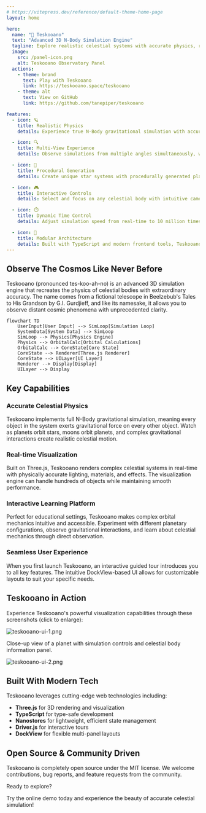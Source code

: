 ```yaml
---
# https://vitepress.dev/reference/default-theme-home-page
layout: home

hero:
  name: "🔭 Teskooano"
  text: "Advanced 3D N-Body Simulation Engine"
  tagline: Explore realistic celestial systems with accurate physics, real-time visualization, and multi-view capabilities
  image:
    src: /panel-icon.png
    alt: Teskooano Observatory Panel
  actions:
    - theme: brand
      text: Play with Teskooano
      link: https://teskooano.space/teskooano
    - theme: alt
      text: View on GitHub
      link: https://github.com/tanepiper/teskooano

features:
  - icon: 🪐
    title: Realistic Physics
    details: Experience true N-Body gravitational simulation with accurate orbital mechanics and collision detection based on real-world physics.

  - icon: 🔍
    title: Multi-View Experience
    details: Observe simulations from multiple angles simultaneously, with each view maintaining its own focus and camera controls.

  - icon: 🌌
    title: Procedural Generation
    details: Create unique star systems with procedurally generated planets, moons, and other celestial bodies using custom seeds.

  - icon: 🎮
    title: Interactive Controls
    details: Select and focus on any celestial body with intuitive camera controls, orbit tracking, and detailed information panels.

  - icon: ⏱️
    title: Dynamic Time Control
    details: Adjust simulation speed from real-time to 10 million times faster to observe both immediate interactions and long-term celestial evolution.

  - icon: 🧩
    title: Modular Architecture
    details: Built with TypeScript and modern frontend tools, Teskooano features a component-based design that's easily extendable.
---
```


<div class="vp-doc">

## Observe The Cosmos Like Never Before

Teskooano (pronounced tes-koo-ah-no) is an advanced 3D simulation engine that recreates the physics of celestial bodies with extraordinary accuracy. The name comes from a fictional telescope in Beelzebub's Tales to His Grandson by G.I. Gurdjieff, and like its namesake, it allows you to observe distant cosmic phenomena with unprecedented clarity.

```mermaid
flowchart TD
    UserInput[User Input] --> SimLoop[Simulation Loop]
    SystemData[System Data] --> SimLoop
    SimLoop --> Physics[Physics Engine]
    Physics --> OrbitalCalc[Orbital Calculations]
    OrbitalCalc --> CoreState[Core State]
    CoreState --> Renderer[Three.js Renderer]
    CoreState --> UILayer[UI Layer]
    Renderer --> Display[Display]
    UILayer --> Display
```

## Key Capabilities

### Accurate Celestial Physics

Teskooano implements full N-Body gravitational simulation, meaning every object in the system exerts gravitational force on every other object. Watch as planets orbit stars, moons orbit planets, and complex gravitational interactions create realistic celestial motion.

### Real-time Visualization

Built on Three.js, Teskooano renders complex celestial systems in real-time with physically accurate lighting, materials, and effects. The visualization engine can handle hundreds of objects while maintaining smooth performance.

### Interactive Learning Platform

Perfect for educational settings, Teskooano makes complex orbital mechanics intuitive and accessible. Experiment with different planetary configurations, observe gravitational interactions, and learn about celestial mechanics through direct observation.

### Seamless User Experience

When you first launch Teskooano, an interactive guided tour introduces you to all key features. The intuitive DockView-based UI allows for customizable layouts to suit your specific needs.

## Teskooano in Action

Experience Teskooano's powerful visualization capabilities through these screenshots (click to enlarge):

![teskooano-ui-1.png](/screenshots/teskooano-ui-1.png)

<p>Close-up view of a planet with simulation controls and celestial body information panel.</p>

![teskooano-ui-2.png](/screenshots/teskooano-ui-2.png)

## Built With Modern Tech

Teskooano leverages cutting-edge web technologies including:

- **Three.js** for 3D rendering and visualization
- **TypeScript** for type-safe development
- **Nanostores** for lightweight, efficient state management
- **Driver.js** for interactive tours
- **DockView** for flexible multi-panel layouts

## Open Source & Community Driven

Teskooano is completely open source under the MIT license. We welcome contributions, bug reports, and feature requests from the community.

<div class="custom-container tip">
  <p class="custom-container-title">Ready to explore?</p>
  <p>Try the online demo today and experience the beauty of accurate celestial simulation!</p>
</div>

</div>
